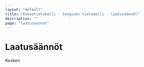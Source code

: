 ```yaml
---
layout: "default"
title: "Kaavatietomalli - looginen tietomalli - laatusäännöt"
description: ""
page: "laatusaannot"
---
```

# Laatusäännöt

Kesken